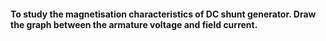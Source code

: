 #### To study the magnetisation characteristics of DC shunt generator. Draw the graph between the armature voltage and field current.